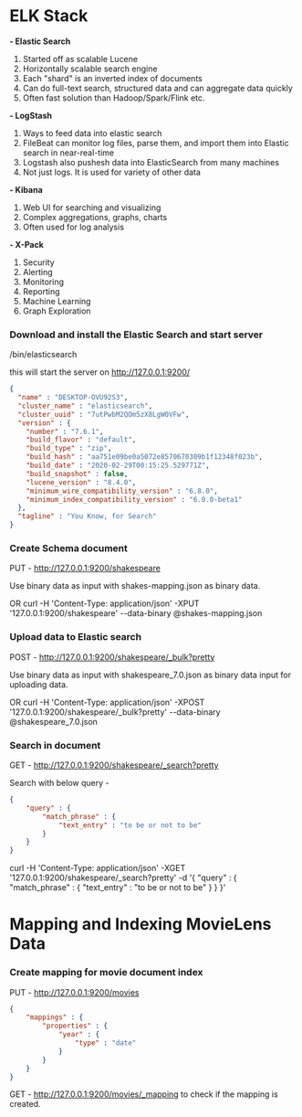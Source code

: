 # ELK Stack
**- Elastic Search**  
1. Started off as scalable Lucene  
2. Horizontally scalable search engine  
3. Each "shard" is an inverted index of documents  
4. Can do full-text search, structured data and can aggregate data quickly  
5. Often fast solution than Hadoop/Spark/Flink etc.

**- LogStash**  
1. Ways to feed data into elastic search
2. FileBeat can monitor log files, parse them, and import them into Elastic search in near-real-time  
3. Logstash also pushesh data into ElasticSearch from many machines  
4. Not just logs. It is used for variety of other data

**- Kibana**  
1. Web UI for searching and visualizing  
2. Complex aggregations, graphs, charts  
3. Often used for log analysis

**- X-Pack**  
1. Security  
2. Alerting
3. Monitoring  
4. Reporting  
5. Machine Learning  
6. Graph Exploration

### Download and install the Elastic Search and start server
/bin/elasticsearch

this will start the server on http://127.0.0.1:9200/

```json
{
  "name" : "DESKTOP-OVU92S3",
  "cluster_name" : "elasticsearch",
  "cluster_uuid" : "7utPwbM2QOm5zX8LgW0VFw",
  "version" : {
    "number" : "7.6.1",
    "build_flavor" : "default",
    "build_type" : "zip",
    "build_hash" : "aa751e09be0a5072e8570670309b1f12348f023b",
    "build_date" : "2020-02-29T00:15:25.529771Z",
    "build_snapshot" : false,
    "lucene_version" : "8.4.0",
    "minimum_wire_compatibility_version" : "6.8.0",
    "minimum_index_compatibility_version" : "6.0.0-beta1"
  },
  "tagline" : "You Know, for Search"
}
```

### Create Schema document

PUT - http://127.0.0.1:9200/shakespeare

Use binary data as input with shakes-mapping.json as binary data.

OR
curl -H 'Content-Type: application/json' -XPUT '127.0.0.1:9200/shakespeare' --data-binary @shakes-mapping.json

### Upload data to Elastic search

POST - http://127.0.0.1:9200/shakespeare/_bulk?pretty

Use binary  data as input with shakespeare_7.0.json as binary data input for uploading data.

OR
curl -H 'Content-Type: application/json' -XPOST '127.0.0.1:9200/shakespeare/_bulk?pretty' --data-binary @shakespeare_7.0.json

### Search in document

GET - http://127.0.0.1:9200/shakespeare/_search?pretty

Search with below query -
```json
{
	"query" : {
		"match_phrase" : {
			"text_entry" : "to be or not to be"
		}
	}
}
```

curl -H 'Content-Type: application/json' -XGET '127.0.0.1:9200/shakespeare/_search?pretty' -d '{
	"query" : {
		"match_phrase" : {
			"text_entry" : "to be or not to be"
		}
	}
}'

# Mapping and Indexing MovieLens Data

### Create mapping for movie document index

PUT - http://127.0.0.1:9200/movies

```json
{
	"mappings" : {
		"properties" : {
			"year" : {
				"type" : "date"
			}
		}
	}
}
```

GET - http://127.0.0.1:9200/movies/_mapping to check if the mapping is created.

